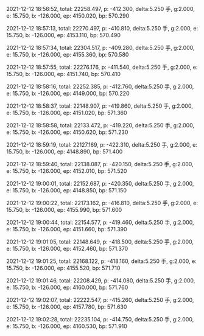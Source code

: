 2021-12-12 18:56:52, total: 22258.497, p: -412.300, delta:5.250 手, g:2.000, e: 15.750, b: -126.000, ep: 4150.020, bp: 570.290

2021-12-12 18:57:13, total: 22270.497, p: -410.810, delta:5.250 手, g:2.000, e: 15.750, b: -126.000, ep: 4153.110, bp: 570.490

2021-12-12 18:57:34, total: 22304.517, p: -409.280, delta:5.250 手, g:2.000, e: 15.750, b: -126.000, ep: 4155.360, bp: 570.580

2021-12-12 18:57:55, total: 22276.176, p: -411.540, delta:5.250 手, g:2.000, e: 15.750, b: -126.000, ep: 4151.740, bp: 570.410

2021-12-12 18:58:16, total: 22252.385, p: -412.760, delta:5.250 手, g:2.000, e: 15.750, b: -126.000, ep: 4149.000, bp: 570.220

2021-12-12 18:58:37, total: 22148.907, p: -419.860, delta:5.250 手, g:2.000, e: 15.750, b: -126.000, ep: 4151.020, bp: 571.360

2021-12-12 18:58:58, total: 22133.472, p: -419.220, delta:5.250 手, g:2.000, e: 15.750, b: -126.000, ep: 4150.620, bp: 571.230

2021-12-12 18:59:19, total: 22127.169, p: -422.310, delta:5.250 手, g:2.000, e: 15.750, b: -126.000, ep: 4148.890, bp: 571.400

2021-12-12 18:59:40, total: 22138.087, p: -420.150, delta:5.250 手, g:2.000, e: 15.750, b: -126.000, ep: 4152.010, bp: 571.520

2021-12-12 19:00:01, total: 22152.687, p: -420.350, delta:5.250 手, g:2.000, e: 15.750, b: -126.000, ep: 4148.850, bp: 571.150

2021-12-12 19:00:22, total: 22173.162, p: -416.810, delta:5.250 手, g:2.000, e: 15.750, b: -126.000, ep: 4155.990, bp: 571.600

2021-12-12 19:00:44, total: 22154.577, p: -419.460, delta:5.250 手, g:2.000, e: 15.750, b: -126.000, ep: 4151.660, bp: 571.390

2021-12-12 19:01:05, total: 22148.649, p: -418.500, delta:5.250 手, g:2.000, e: 15.750, b: -126.000, ep: 4152.460, bp: 571.370

2021-12-12 19:01:25, total: 22168.122, p: -418.160, delta:5.250 手, g:2.000, e: 15.750, b: -126.000, ep: 4155.520, bp: 571.710

2021-12-12 19:01:46, total: 22208.429, p: -414.080, delta:5.250 手, g:2.000, e: 15.750, b: -126.000, ep: 4160.000, bp: 571.760

2021-12-12 19:02:07, total: 22222.547, p: -415.260, delta:5.250 手, g:2.000, e: 15.750, b: -126.000, ep: 4157.780, bp: 571.630

2021-12-12 19:02:28, total: 22235.104, p: -414.750, delta:5.250 手, g:2.000, e: 15.750, b: -126.000, ep: 4160.530, bp: 571.910